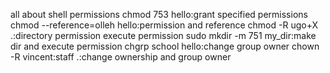 all about shell permissions 
chmod 753 hello:grant specified permissions
chmod --reference=olleh hello:permission and reference
chmod -R ugo+X .:directory permission execute permission
sudo mkdir -m 751 my_dir:make dir and execute permission 
chgrp school hello:change group owner
chown -R vincent:staff .:change ownership and group owner

